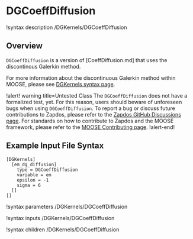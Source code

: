# DGCoeffDiffusion

!syntax description /DGKernels/DGCoeffDiffusion

## Overview

`DGCoeffDiffusion` is a version of [CoeffDiffusion.md] that uses the discontinous Galerkin method.

For more information about the discontinuous Galerkin method within MOOSE, please see [DGKernels syntax page](syntax/DGKernels/index.md).

!alert! warning title=Untested Class
The `DGCoeffDiffusion` does not have a formalized test, yet. For this reason,
users should beware of unforeseen bugs when using `DGCoeffDiffusion`. To
report a bug or discuss future contributions to Zapdos, please refer to the
[Zapdos GitHub Discussions page](https://github.com/shannon-lab/zapdos/discussions).
For standards on how to contribute to Zapdos and the MOOSE framework,
please refer to the [MOOSE Contributing page](framework/contributing.md).
!alert-end!

## Example Input File Syntax

```text
[DGKernels]
  [em_dg_diffusion]
    type = DGCoeffDiffusion
    variable = em
    epsilon = -1
    sigma = 6
  []
[]
```

!syntax parameters /DGKernels/DGCoeffDiffusion

!syntax inputs /DGKernels/DGCoeffDiffusion

!syntax children /DGKernels/DGCoeffDiffusion
